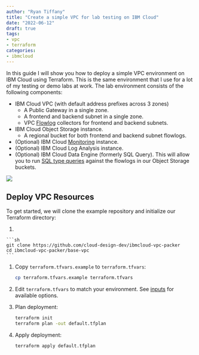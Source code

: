 ```yaml
---
author: "Ryan Tiffany"
title: "Create a simple VPC for lab testing on IBM Cloud"
date: "2022-06-12"
draft: true
tags:
- vpc
- terraform
categories:
- ibmcloud
---
```



In this guide I will show you how to deploy a simple VPC environment on IBM Cloud using Terraform. This is the same environment that I use for a lot of my testing or demo labs at work. The lab environment consists of the following components:

 - IBM Cloud VPC (with default address prefixes across 3 zones)
    - A Public Gateway in a single zone.
    - A frontend and backend subnet in a single zone.
    - VPC [Flowlog](https://cloud.ibm.com/docs/vpc?topic=vpc-flow-logs) collectors for frontend and backend subnets.
 - IBM Cloud Object Storage instance.
    - A regional bucket for both frontend and backend subnet flowlogs.
 - (Optional) IBM Cloud [Monitoring](https://cloud.ibm.com/docs/monitoring?topic=monitoring-about-monitor) instance.
 - (Optional) IBM Cloud Log Analysis instance.
 - (Optional) IBM Cloud Data Engine (formerly SQL Query). This will allow you to run [SQL type queries](https://cloud.ibm.com/docs/vpc?topic=vpc-fl-analyze) against the flowlogs in our Object Storage buckets.

![](https://dsc.cloud/quickshare/lab-vpc.png)

## Deploy VPC Resources

To get started, we will clone the example repository and initialize our Terraform directory:

1. 
    
    ```sh
    git clone https://github.com/cloud-design-dev/ibmcloud-vpc-packer
    cd ibmcloud-vpc-packer/base-vpc
    ```

1. Copy `terraform.tfvars.example` to `terraform.tfvars`:

   ```sh
   cp terraform.tfvars.example terraform.tfvars
   ```

1. Edit `terraform.tfvars` to match your environment. See [inputs](#inputs) for available options.
1. Plan deployment:

   ```sh
   terraform init
   terraform plan -out default.tfplan
   ```

1. Apply deployment:

   ```sh
   terraform apply default.tfplan
   ```
